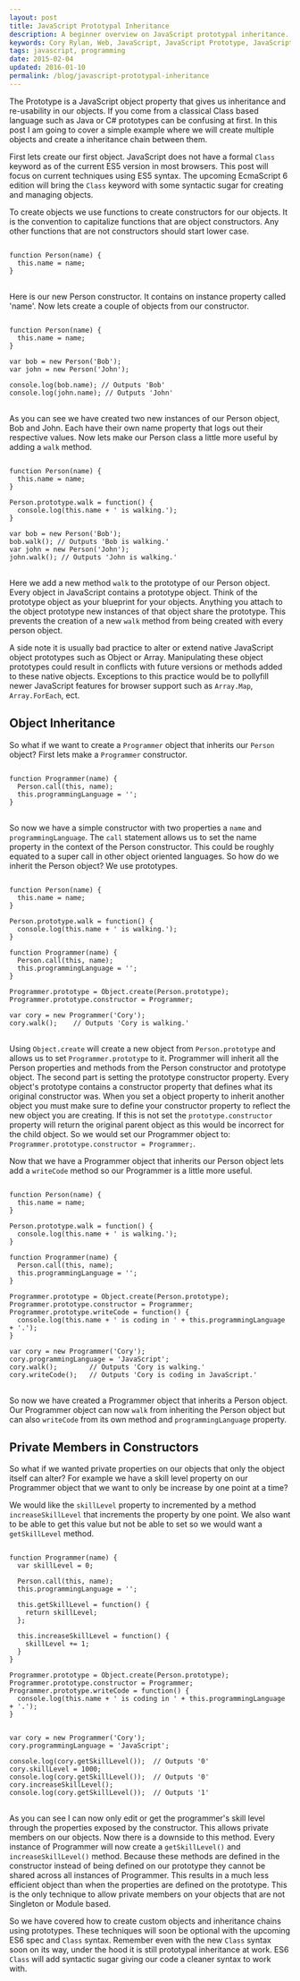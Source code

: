```yaml
---
layout: post
title: JavaScript Prototypal Inheritance
description: A beginner overview on JavaScript prototypal inheritance.
keywords: Cory Rylan, Web, JavaScript, JavaScript Prototype, JavaScript Pattern
tags: javascript, programming
date: 2015-02-04
updated: 2016-01-10
permalink: /blog/javascript-prototypal-inheritance
---
```


The Prototype is a JavaScript object property that gives us inheritance and re-usability in our objects.
If you come from a classical Class based language such as Java or C# prototypes can be confusing at first.
In this post I am going to cover a simple example where we will create multiple objects and create a inheritance chain between them.

First lets create our first object. JavaScript does not have a formal `Class` keyword as of the current ES5 version in most browsers. This post will focus
on current techniques using ES5 syntax. The upcoming EcmaScript 6 edition will bring the `Class` keyword with some syntactic
sugar for creating and managing objects.

To create objects we use functions to create constructors for our objects. It is the convention to capitalize functions that
are object constructors. Any other functions that are not constructors should start lower case.

<pre class="language-javascript">
<code>
function Person(name) {
  this.name = name;
}
</code>
</pre>

Here is our new Person constructor. It contains on instance property called 'name'. Now lets create a couple of objects from our constructor.

<pre class="language-javascript">
<code>
function Person(name) {
  this.name = name;
}
 
var bob = new Person('Bob');
var john = new Person('John');
 
console.log(bob.name); // Outputs 'Bob'
console.log(john.name); // Outputs 'John'
</code>
</pre>

As you can see we have created two new instances of our Person object, Bob and John. Each have their own name property that
logs out their respective values. Now lets make our Person class a little more useful by adding a `walk` method.

<pre class="language-javascript">
<code>
function Person(name) {
  this.name = name;
}
         
Person.prototype.walk = function() {
  console.log(this.name + ' is walking.');
}
 
var bob = new Person('Bob');
bob.walk(); // Outputs 'Bob is walking.'
var john = new Person('John');
john.walk(); // Outputs 'John is walking.'
</code>
</pre>

Here we add a new method `walk` to the prototype of our Person object. Every object in JavaScript
contains a prototype object. Think of the prototype object as your blueprint for your objects. Anything you attach
to the object prototype new instances of that object share the prototype. This prevents the creation of a new `walk`
method from being created with every person object.

A side note it is usually bad practice to alter or extend native JavaScript object prototypes such as Object or Array.
Manipulating these object prototypes could result in conflicts with future versions or methods added to these native objects.
Exceptions to this practice would be to pollyfill newer JavaScript features for browser support such as `Array.Map`, `Array.ForEach`, ect.

## Object Inheritance

So what if we want to create a `Programmer` object that inherits our `Person` object? First lets make a
`Programmer` constructor.

<pre class="language-javascript">
<code>
function Programmer(name) {
  Person.call(this, name);
  this.programmingLanguage = '';
}
</code>
</pre>

So now we have a simple constructor with two properties a `name` and `programmingLanguage`.
The `call` statement allows us to set the name property in the context of the Person constructor. This could
be roughly equated to a super call in other object oriented languages.
So how do we inherit the Person object? We use prototypes.

<pre class="language-javascript">
<code>
function Person(name) {
  this.name = name;
}
    
Person.prototype.walk = function() {
  console.log(this.name + ' is walking.');
}
  
function Programmer(name) {
  Person.call(this, name);
  this.programmingLanguage = '';
}
         
Programmer.prototype = Object.create(Person.prototype);
Programmer.prototype.constructor = Programmer;
         
var cory = new Programmer('Cory');
cory.walk();    // Outputs 'Cory is walking.'
</code>
</pre>

Using `Object.create` will create a new object from `Person.prototype` and allows us to set `Programmer.prototype` to it. Programmer will inherit all the Person properties and methods from the Person constructor and prototype object.
The second part is setting the prototype constructor property. Every object's prototype contains a constructor property that defines what its original constructor was.
When you set a object property to inherit another object you must make sure to define your constructor property to reflect the new object you are creating. If this is not set
the `prototype.constructor` property will return the original parent object as this would be incorrect for the child object. So we would set our Programmer object to:
`Programmer.prototype.constructor = Programmer;`.

Now that we have a Programmer object that inherits our Person object lets add a `writeCode` method so our Programmer is a little more useful.

<pre class="language-javascript">
<code>
function Person(name) {
  this.name = name;
}
    
Person.prototype.walk = function() {
  console.log(this.name + ' is walking.');
}
  
function Programmer(name) {
  Person.call(this, name);
  this.programmingLanguage = '';
}
         
Programmer.prototype = Object.create(Person.prototype);
Programmer.prototype.constructor = Programmer;
Programmer.prototype.writeCode = function() {
  console.log(this.name + ' is coding in ' + this.programmingLanguage + '.');
}
           
var cory = new Programmer('Cory');
cory.programmingLanguage = 'JavaScript';
cory.walk();        // Outputs 'Cory is walking.'
cory.writeCode();   // Outputs 'Cory is coding in JavaScript.'
</code>
</pre>
     
So now we have created a Programmer object that inherits a Person object. Our Programmer object can now `walk` from inheriting the Person object
but can also `writeCode` from its own method and `programmingLanguage` property.

## Private Members in Constructors


So what if we wanted private properties on our objects that only the object itself can alter? For example we have a skill level property on our Programmer object
that we want to only be increase by one point at a time?


We would like the `skillLevel` property to incremented by a method `increaseSkillLevel` that increments the property by one point. We also
want to be able to get this value but not be able to set so we would want a `getSkillLevel` method.
     
<pre class="language-javascript">
<code>   
function Programmer(name) {
  var skillLevel = 0;
  
  Person.call(this, name);
  this.programmingLanguage = '';
  
  this.getSkillLevel = function() {
    return skillLevel;
  };
  
  this.increaseSkillLevel = function() {
    skillLevel += 1;
  }
}
         
Programmer.prototype = Object.create(Person.prototype);
Programmer.prototype.constructor = Programmer;
Programmer.prototype.writeCode = function() {
  console.log(this.name + ' is coding in ' + this.programmingLanguage + '.');
}
 
         
var cory = new Programmer('Cory');
cory.programmingLanguage = 'JavaScript';
         
console.log(cory.getSkillLevel());  // Outputs '0'
cory.skillLevel = 1000;
console.log(cory.getSkillLevel());  // Outputs '0'
cory.increaseSkillLevel();
console.log(cory.getSkillLevel());  // Outputs '1'
</code>
</pre>

As you can see I can now only edit or get the programmer's skill level through the properties exposed by the constructor. This allows private members on our objects.
Now there is a downside to this method. Every instance of Programmer will now create a `getSkillLevel()` and `increaseSkillLevel()` method. Because
these methods are defined in the constructor instead of being defined on our prototype they cannot be shared across all instances of Programmer. This results in a much less efficient
object than when the properties are defined on the prototype. This is the only technique to allow private members on your objects that are not Singleton or Module based.

So we have covered how to create custom objects and inheritance chains using prototypes. These techniques will soon be optional with the upcoming ES6 spec and `Class`
syntax. Remember even with the new `Class` syntax soon on its way, under the hood it is still prototypal inheritance at work. ES6 `Class` will add
syntactic sugar giving our code a cleaner syntax to work with.